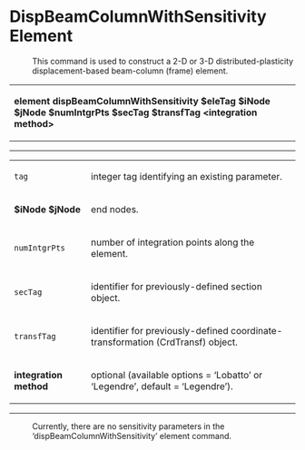 # DispBeamColumnWithSensitivity Element

<dl>
<dt></dt>
<dd>
This command is used to construct a 2-D or 3-D distributed-plasticity
displacement-based beam-column (frame) element.
</dd>
</dl>
<table>
<tbody>
<tr class="odd">
<td><p><strong>element dispBeamColumnWithSensitivity $eleTag $iNode
$jNode $numIntgrPts $secTag $transfTag &lt;integration
method&gt;</strong></p></td>
</tr>
</tbody>
</table>
<hr />
<table>
<tbody>
<tr class="odd">
<td><code class="parameter-table-variable">tag</code></td>
<td><p>integer tag identifying an existing parameter.</p></td>
</tr>
<tr class="even">
<td><p><strong>$iNode $jNode</strong></p></td>
<td><p>end nodes.</p></td>
</tr>
<tr class="odd">
<td><code class="parameter-table-variable">numIntgrPts</code></td>
<td><p>number of integration points along the element.</p></td>
</tr>
<tr class="even">
<td><code class="parameter-table-variable">secTag</code></td>
<td><p>identifier for previously-defined section object.</p></td>
</tr>
<tr class="odd">
<td><code class="parameter-table-variable">transfTag</code></td>
<td><p>identifier for previously-defined coordinate-transformation
(CrdTransf) object.</p></td>
</tr>
<tr class="even">
<td><p><strong>integration method</strong></p></td>
<td><p>optional (available options = ‘Lobatto’ or ‘Legendre’, default =
‘Legendre’).</p></td>
</tr>
</tbody>
</table>
<hr />
<dl>
<dt></dt>
<dd>
Currently, there are no sensitivity parameters in the
‘dispBeamColumnWithSensitivity’ element command.
</dd>
</dl>
